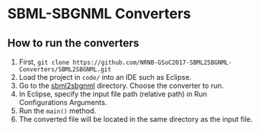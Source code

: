 # SBML-SBGNML Converters
## How to run the converters
1. First, `git clone https://github.com/NRNB-GSoC2017-SBML2SBGNML-Converters/SBML2SBGNML.git`  
2. Load the project in `code/` into an IDE such as Eclipse.  
3. Go to the [sbml2sbgnml](code/src/org/sbfc/converter/sbml2sbgnml) directory. Choose the converter to run.  
4. In Eclipse, specify the input file path (relative path) in Run Configurations Arguments.  
5. Run the `main()` method.  
6. The converted file will be located in the same directory as the input file.
